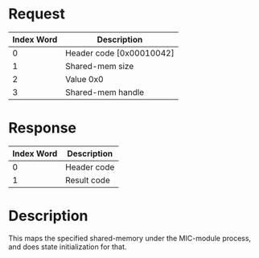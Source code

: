 # Request

| Index Word | Description                |
|------------|----------------------------|
| 0          | Header code \[0x00010042\] |
| 1          | Shared-mem size            |
| 2          | Value 0x0                  |
| 3          | Shared-mem handle          |

# Response

| Index Word | Description |
|------------|-------------|
| 0          | Header code |
| 1          | Result code |

# Description

This maps the specified shared-memory under the MIC-module process, and
does state initialization for that.